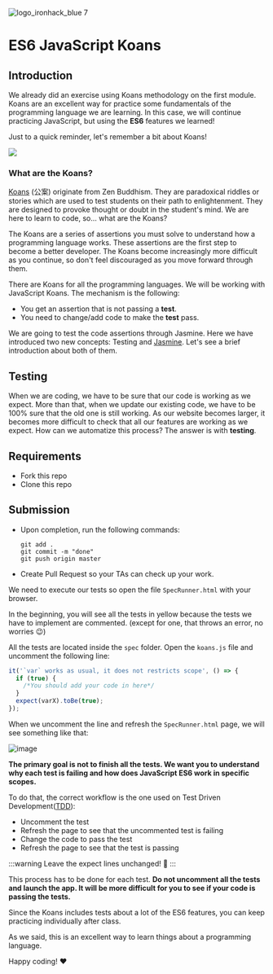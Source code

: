 ![logo_ironhack_blue 7](https://user-images.githubusercontent.com/23629340/40541063-a07a0a8a-601a-11e8-91b5-2f13e4e6b441.png)
# ES6 JavaScript Koans

## Introduction

We already did an exercise using Koans methodology on the first module. Koans are an excellent way for practice some fundamentals of the programming language we are learning. In this case, we will continue practicing JavaScript, but using the **ES6** features we learned!

Just to a quick reminder, let's remember a bit about Koans!

![](https://i.imgur.com/9Ug9NBn.png)

### What are the Koans?

[Koans](https://en.wikipedia.org/wiki/K%C5%8Dan) (公案) originate from Zen Buddhism. They are paradoxical riddles or stories which are used to test students on their path to enlightenment. They are designed to provoke thought or doubt in the student's mind. We are here to learn to code, so... what are the Koans?

The Koans are a series of assertions you must solve to understand how a programming language works. These assertions are the first step to become a better developer. The Koans become increasingly more difficult as you continue, so don't feel discouraged as you move forward through them.

There are Koans for all the programming languages. We will be working with JavaScript Koans. The mechanism is the following:

- You get an assertion that is not passing a **test**.
- You need to change/add code to make the **test** pass.

We are going to test the code assertions through Jasmine. Here we have introduced two new concepts: Testing and [Jasmine](http://jasmine.github.io/). Let's see a brief introduction about both of them.

## Testing

When we are coding, we have to be sure that our code is working as we expect. More than that, when we update our existing code, we have to be 100% sure that the old one is still working. As our website becomes larger, it becomes more difficult to check that all our features are working as we expect. How can we automatize this process? The answer is with **testing**.


## Requirements

- Fork this repo
- Clone this repo

## Submission

- Upon completion, run the following commands:

  ```
  git add .
  git commit -m "done"
  git push origin master
  ```

- Create Pull Request so your TAs can check up your work.


We need to execute our tests so open the file `SpecRunner.html` with your browser.

In the beginning, you will see all the tests in yellow because the tests we have to implement are commented. (except for one, that throws an error, no worries :wink:)

All the tests are located inside the `spec` folder. Open the `koans.js` file and uncomment the following line:

```javascript
it('`var` works as usual, it does not restricts scope', () => {
  if (true) {
    /*You should add your code in here*/
  }
  expect(varX).toBe(true);
});
```

When we uncomment the line and refresh the `SpecRunner.html` page, we will see something like that:

![image](https://s3-eu-west-1.amazonaws.com/ih-materials/uploads/upload_0a3269347ff9cf345534607ba27809d2.png)

**The primary goal is not to finish all the tests. We want you to understand why each test is failing and how does JavaScript ES6 work in specific scopes.**

To do that, the correct workflow is the one used on Test Driven Development([TDD](https://en.wikipedia.org/wiki/Test-driven_development)):

- Uncomment the test
- Refresh the page to see that the uncommented test is failing
- Change the code to pass the test
- Refresh the page to see that the test is passing

:::warning 
Leave the expect lines unchanged! 👀 
:::

This process has to be done for each test. **Do not uncomment all the tests and launch the app. It will be more difficult for you to see if your code is passing the tests.**

Since the Koans includes tests about a lot of the ES6 features, you can keep practicing individually after class. 

As we said, this is an excellent way to learn things about a programming language. 

Happy coding! :heart:
